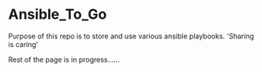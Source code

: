 # Ansible_To_Go

Purpose of this repo is to store and use various ansible playbooks. 'Sharing is caring'

Rest of the page is in progress......
